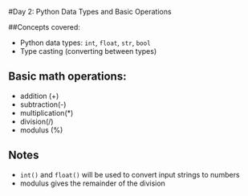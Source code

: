 #Day 2: Python Data Types and Basic Operations

##Concepts covered:
- Python data types: `int`, `float`, `str`, `bool`
- Type casting (converting between types)

## Basic math operations: 
 - addition (+)
 - subtraction(-)
 - multiplication(*)
 - division(/)
 - modulus (%)
  
## Notes
- `int()` and `float()` will be used to convert input strings to numbers
- modulus gives the remainder of the division
